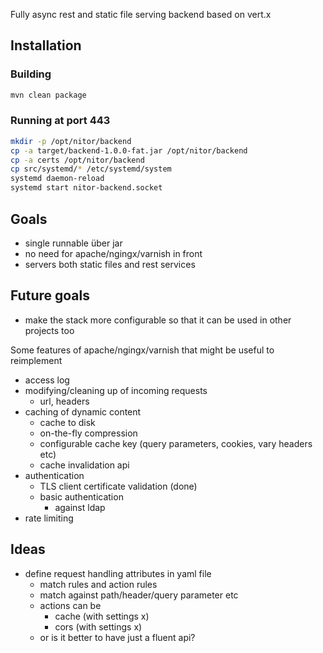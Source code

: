 Fully async rest and static file serving backend based on vert.x

## Installation

### Building
```sh
mvn clean package
```

### Running at port 443
```sh
mkdir -p /opt/nitor/backend
cp -a target/backend-1.0.0-fat.jar /opt/nitor/backend
cp -a certs /opt/nitor/backend
cp src/systemd/* /etc/systemd/system
systemd daemon-reload
systemd start nitor-backend.socket
```

## Goals

- single runnable über jar
- no need for apache/ngingx/varnish in front
- servers both static files and rest services

## Future goals
- make the stack more configurable so that it can be used in other projects too

Some features of apache/ngingx/varnish that might be useful to reimplement
- access log
- modifying/cleaning up of incoming requests
  - url, headers
- caching of dynamic content
  - cache to disk
  - on-the-fly compression
  - configurable cache key (query parameters, cookies, vary headers etc)
  - cache invalidation api
- authentication
  - TLS client certificate validation (done)
  - basic authentication
    - against ldap
- rate limiting

## Ideas
- define request handling attributes in yaml file
  - match rules and action rules
  - match against path/header/query parameter etc
  - actions can be
    - cache (with settings x)
    - cors (with settings x)
  - or is it better to have just a fluent api?
